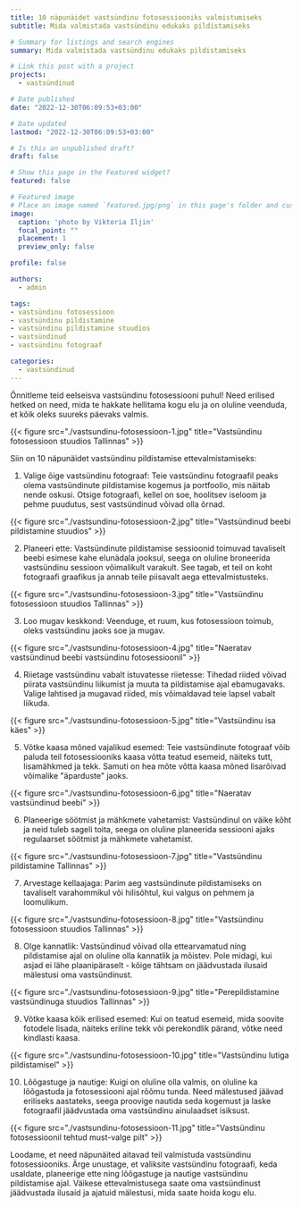 ```yaml
---
title: 10 näpunäidet vastsündinu fotosessiooniks valmistumiseks
subtitle: Mida valmistada vastsündinu edukaks pildistamiseks

# Summary for listings and search engines
summary: Mida valmistada vastsündinu edukaks pildistamiseks

# Link this post with a project
projects: 
  - vastsündinud

# Date published
date: "2022-12-30T06:09:53+03:00"

# Date updated
lastmod: "2022-12-30T06:09:53+03:00"

# Is this an unpublished draft?
draft: false

# Show this page in the Featured widget?
featured: false

# Featured image
# Place an image named `featured.jpg/png` in this page's folder and customize its options here.
image:
  caption: 'photo by Viktoria Iljin'
  focal_point: ""
  placement: 1
  preview_only: false

profile: false

authors:
  - admin

tags:
- vastsündinu fotosessioon 
- vastsündinu pildistamine
- vastsündinu pildistamine stuudios
- vastsündinud
- vastsündinu fotograaf

categories:
  - vastsündinud
---
```

Õnnitleme teid eelseisva vastsündinu fotosessiooni puhul! Need erilised hetked on need, mida te hakkate hellitama kogu elu ja on oluline veenduda, et kõik oleks suureks päevaks valmis.

{{< figure src="./vastsundinu-fotosessioon-1.jpg" title="Vastsündinu fotosessioon stuudios Tallinnas" >}}

Siin on 10 näpunäidet vastsündinu pildistamise ettevalmistamiseks:

1. Valige õige vastsündinu fotograaf: Teie vastsündinu fotograafil peaks olema vastsündinute pildistamise kogemus ja portfoolio, mis näitab nende oskusi. Otsige fotograafi, kellel on soe, hoolitsev iseloom ja pehme puudutus, sest vastsündinud võivad olla õrnad.

{{< figure src="./vastsundinu-fotosessioon-2.jpg" title="Vastsündinud beebi pildistamine stuudios" >}}

2. Planeeri ette: Vastsündinute pildistamise sessioonid toimuvad tavaliselt beebi esimese kahe elunädala jooksul, seega on oluline broneerida vastsündinu sessioon võimalikult varakult. See tagab, et teil on koht fotograafi graafikus ja annab teile piisavalt aega ettevalmistusteks.

{{< figure src="./vastsundinu-fotosessioon-3.jpg" title="Vastsündinu fotosessioon stuudios Tallinnas" >}}

3. Loo mugav keskkond: Veenduge, et ruum, kus fotosessioon toimub, oleks vastsündinu jaoks soe ja mugav.

{{< figure src="./vastsundinu-fotosessioon-4.jpg" title="Naeratav vastsündinud beebi vastsündinu fotosessioonil" >}}

4. Riietage vastsündinu vabalt istuvatesse riietesse: Tihedad riided võivad piirata vastsündinu liikumist ja muuta ta pildistamise ajal ebamugavaks. Valige lahtised ja mugavad riided, mis võimaldavad teie lapsel vabalt liikuda.

{{< figure src="./vastsundinu-fotosessioon-5.jpg" title="Vastsündinu isa käes" >}}

5. Võtke kaasa mõned vajalikud esemed: Teie vastsündinute fotograaf võib paluda teil fotosessiooniks kaasa võtta teatud esemeid, näiteks tutt, lisamähkmed ja tekk. Samuti on hea mõte võtta kaasa mõned lisarõivad võimalike "äparduste" jaoks.

{{< figure src="./vastsundinu-fotosessioon-6.jpg" title="Naeratav vastsündinud beebi" >}}

6. Planeerige söötmist ja mähkmete vahetamist: Vastsündinul on väike kõht ja neid tuleb sageli toita, seega on oluline planeerida sessiooni ajaks regulaarset söötmist ja mähkmete vahetamist.

{{< figure src="./vastsundinu-fotosessioon-7.jpg" title="Vastsündinu pildistamine Tallinnas" >}}

7. Arvestage kellaajaga: Parim aeg vastsündinute pildistamiseks on tavaliselt varahommikul või hilisõhtul, kui valgus on pehmem ja loomulikum.

{{< figure src="./vastsundinu-fotosessioon-8.jpg" title="Vastsündinu fotosessioon stuudios Tallinnas" >}}

8. Olge kannatlik: Vastsündinud võivad olla ettearvamatud ning pildistamise ajal on oluline olla kannatlik ja mõistev. Pole midagi, kui asjad ei lähe plaanipäraselt - kõige tähtsam on jäädvustada ilusaid mälestusi oma vastsündinust.

{{< figure src="./vastsundinu-fotosessioon-9.jpg" title="Perepildistamine vastsündinuga stuudios Tallinnas" >}}

9. Võtke kaasa kõik erilised esemed: Kui on teatud esemeid, mida soovite fotodele lisada, näiteks eriline tekk või perekondlik pärand, võtke need kindlasti kaasa.

{{< figure src="./vastsundinu-fotosessioon-10.jpg" title="Vastsündinu lutiga pildistamisel" >}}

10. Lõõgastuge ja nautige: Kuigi on oluline olla valmis, on oluline ka lõõgastuda ja fotosessiooni ajal rõõmu tunda. Need mälestused jäävad eriliseks aastateks, seega proovige nautida seda kogemust ja laske fotograafil jäädvustada oma vastsündinu ainulaadset isiksust.

{{< figure src="./vastsundinu-fotosessioon-11.jpg" title="Vastsündinu fotosessioonil tehtud must-valge pilt" >}}

Loodame, et need näpunäited aitavad teil valmistuda vastsündinu fotosessiooniks. Ärge unustage, et valiksite vastsündinu fotograafi, keda usaldate, planeerige ette ning lõõgastuge ja nautige vastsündinu pildistamise ajal. Väikese ettevalmistusega saate oma vastsündinust jäädvustada ilusaid ja ajatuid mälestusi, mida saate hoida kogu elu.